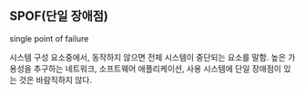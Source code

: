 ## SPOF(단일 장애점)

single point of failure

시스템 구성 요소중에서, 동작하지 않으면 전체 시스템이 중단되는 요소를 말함. 높은 가용성을 추구하는 네트워크, 소프트웨어 애플리케이션, 사용 시스템에 단일 장애점이 있는 것은 바람직하지 않다.